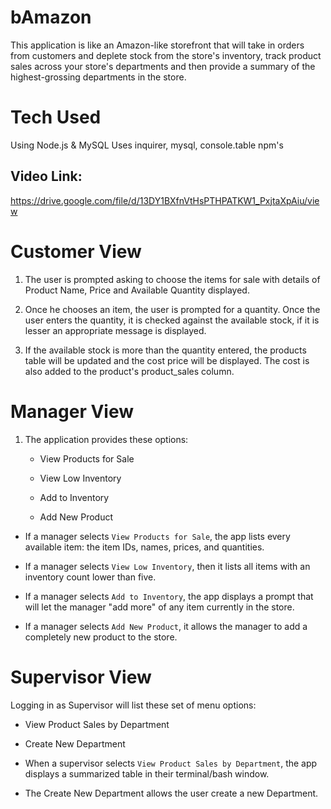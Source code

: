 # bAmazon
This application is like an Amazon-like storefront that will take in orders from customers and deplete stock from the store's inventory, track product sales across your store's departments and then provide a summary of the highest-grossing departments in the store.

# Tech Used
Using Node.js & MySQL
Uses inquirer, mysql, console.table npm's

##  Video Link:
https://drive.google.com/file/d/13DY1BXfnVtHsPTHPATKW1_PxjtaXpAiu/view


# Customer View
1. The user is prompted asking to choose the items for sale with details of Product Name, Price and Available Quantity displayed.

2. Once he chooses an item, the user is prompted for a quantity. Once the user enters the quantity, it is checked against the available stock, if it is lesser an appropriate message is displayed.

3. If the available stock is more than the quantity entered, the products table will be updated and the cost price will be displayed. The cost is also added to the product's product_sales column.


# Manager View 

1. The application provides these options:

    * View Products for Sale
    
    * View Low Inventory
    
    * Add to Inventory
    
    * Add New Product

  * If a manager selects `View Products for Sale`, the app  lists every available item: the item IDs, names, prices, and quantities.

  * If a manager selects `View Low Inventory`, then it  lists all items with an inventory count lower than five.

  * If a manager selects `Add to Inventory`, the app displays a prompt that will let the manager "add more" of any item currently in the store.

  * If a manager selects `Add New Product`, it allows the manager to add a completely new product to the store.

# Supervisor View 

Logging in as Supervisor will list these set of menu options:

   * View Product Sales by Department
   
   * Create New Department

 * When a supervisor selects `View Product Sales by Department`, the app displays a summarized table in their terminal/bash window. 

 * The Create New Department allows the user create a new Department.


